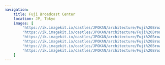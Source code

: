```yaml
---
navigation:
    title: Fuji Broadcast Center
    location: JP, Tokyo
    images: [
        'https://ik.imagekit.io/castles/JPOKAN/architecture/Fuji%20Broadcasting%20Center/2Z7A1595.webp?updatedAt=1736779985695',
        'https://ik.imagekit.io/castles/JPOKAN/architecture/Fuji%20Broadcasting%20Center/2Z7A1868_01.webp?updatedAt=1736779985687',
        'https://ik.imagekit.io/castles/JPOKAN/architecture/Fuji%20Broadcasting%20Center/2Z7A1836.webp?updatedAt=1736779985680',
        'https://ik.imagekit.io/castles/JPOKAN/architecture/Fuji%20Broadcasting%20Center/2Z7A1945.webp?updatedAt=1736779985671',
        'https://ik.imagekit.io/castles/JPOKAN/architecture/Fuji%20Broadcasting%20Center/2Z7A1852.webp?updatedAt=1736779985653',
        'https://ik.imagekit.io/castles/JPOKAN/architecture/Fuji%20Broadcasting%20Center/2Z7A1993.webp?updatedAt=1736779985590'
    ]
---
```

#
